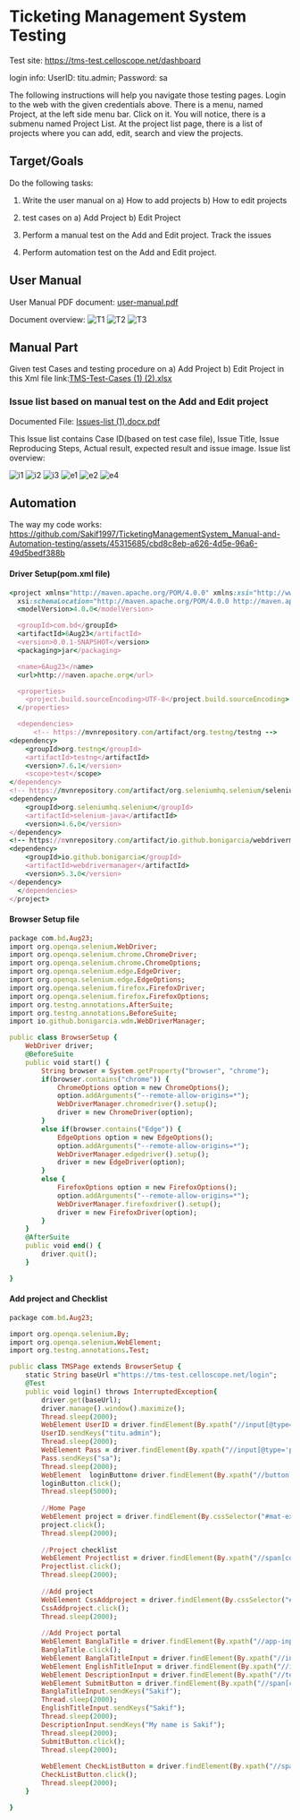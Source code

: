 
# Ticketing Management System Testing
Test site: https://tms-test.celloscope.net/dashboard

login info: UserID: titu.admin;
            Password: sa

The following instructions will help you navigate those testing pages.
Login to the web with the given credentials above. There is a menu, named Project, at the left side menu bar. Click on it. You will notice, there is a submenu named Project List. At the project list page, there is a list of projects where you can add, edit, search and view the projects.






## Target/Goals

Do the following tasks:
1. Write the user manual on 
a) How to add projects
b) How to edit projects

2. test cases on 
a) Add Project
b) Edit Project

3. Perform a manual test on the Add and Edit project. Track the issues
4. Perform automation test on the Add and Edit project. 

##  User Manual

User Manual PDF document: [user-manual.pdf](https://github.com/Sakif1997/WebAutomation/files/12113429/user-manual.pdf)

Document overview:
![T1](https://github.com/Sakif1997/WebAutomation/assets/45315685/d420c638-543b-498f-ac5e-00b6499690ca)
![T2](https://github.com/Sakif1997/WebAutomation/assets/45315685/46610b10-b119-4db2-abf2-d0a91b4db7a2)
![T3](https://github.com/Sakif1997/WebAutomation/assets/45315685/9a9e3f45-c420-4976-9a1c-0030cf4dd92f)

## Manual Part 

Given test Cases and testing procedure on 
a) Add Project b) Edit Project in this Xml file link:[TMS-Test-Cases (1) (2).xlsx](https://github.com/Sakif1997/WebAutomation/files/12113171/TMS-Test-Cases.1.2.xlsx)



### Issue list based on manual test on the Add and Edit project

Documented File: [Issues-list (1).docx.pdf](https://github.com/Sakif1997/WebAutomation/files/12113292/Issues-list.1.docx.pdf)


This Issue list contains Case ID(based on test case file), Issue Title, Issue Reproducing Steps, Actual result, expected result and issue image.
Issue list overview:

![i1](https://github.com/Sakif1997/WebAutomation/assets/45315685/320efd9f-15e6-494e-8d53-e59f0e5dfb63)
![i2](https://github.com/Sakif1997/WebAutomation/assets/45315685/d62a9022-e204-4559-b023-c29778ecf31c)
![i3](https://github.com/Sakif1997/WebAutomation/assets/45315685/e04b26f1-0c56-4f19-ba27-57f7f8abbfa6)
![e1](https://github.com/Sakif1997/WebAutomation/assets/45315685/2e933abd-9b47-4c76-9981-9ac8bcfd1d39)
![e2](https://github.com/Sakif1997/WebAutomation/assets/45315685/578a1445-2cff-4c53-8cc5-c88dda4286ae)
![e4](https://github.com/Sakif1997/WebAutomation/assets/45315685/db9594d3-da86-414b-9abe-4f64286f7067)


## Automation
The way my code works:
https://github.com/Sakif1997/TicketingManagementSystem_Manual-and-Automation-testing/assets/45315685/cbd8c8eb-a626-4d5e-96a6-49d5bedf388b


#### Driver Setup(pom.xml file)
```ruby
<project xmlns="http://maven.apache.org/POM/4.0.0" xmlns:xsi="http://www.w3.org/2001/XMLSchema-instance"
  xsi:schemaLocation="http://maven.apache.org/POM/4.0.0 http://maven.apache.org/xsd/maven-4.0.0.xsd">
  <modelVersion>4.0.0</modelVersion>

  <groupId>com.bd</groupId>
  <artifactId>6Aug23</artifactId>
  <version>0.0.1-SNAPSHOT</version>
  <packaging>jar</packaging>

  <name>6Aug23</name>
  <url>http://maven.apache.org</url>

  <properties>
    <project.build.sourceEncoding>UTF-8</project.build.sourceEncoding>
  </properties>

  <dependencies>
      <!-- https://mvnrepository.com/artifact/org.testng/testng -->
<dependency>
    <groupId>org.testng</groupId>
    <artifactId>testng</artifactId>
    <version>7.6.1</version>
    <scope>test</scope>
</dependency>
<!-- https://mvnrepository.com/artifact/org.seleniumhq.selenium/selenium-java -->
<dependency>
    <groupId>org.seleniumhq.selenium</groupId>
    <artifactId>selenium-java</artifactId>
    <version>4.6.0</version>
</dependency>
<!-- https://mvnrepository.com/artifact/io.github.bonigarcia/webdrivermanager -->
<dependency>
    <groupId>io.github.bonigarcia</groupId>
    <artifactId>webdrivermanager</artifactId>
    <version>5.3.0</version>
</dependency>
  </dependencies>
</project>


```


#### Browser Setup file
```ruby
package com.bd.Aug23;
import org.openqa.selenium.WebDriver;
import org.openqa.selenium.chrome.ChromeDriver;
import org.openqa.selenium.chrome.ChromeOptions;
import org.openqa.selenium.edge.EdgeDriver;
import org.openqa.selenium.edge.EdgeOptions;
import org.openqa.selenium.firefox.FirefoxDriver;
import org.openqa.selenium.firefox.FirefoxOptions;
import org.testng.annotations.AfterSuite;
import org.testng.annotations.BeforeSuite;
import io.github.bonigarcia.wdm.WebDriverManager;

public class BrowserSetup {
	WebDriver driver;
	@BeforeSuite
	public void start() {
		String browser = System.getProperty("browser", "chrome");
		if(browser.contains("chrome")) {
			ChromeOptions option = new ChromeOptions();
			option.addArguments("--remote-allow-origins=*");
			WebDriverManager.chromedriver().setup();
			driver = new ChromeDriver(option);
		}
		else if(browser.contains("Edge")) {
			EdgeOptions option = new EdgeOptions();
			option.addArguments("--remote-allow-origins=*");
			WebDriverManager.edgedriver().setup();
			driver = new EdgeDriver(option);
		}
		else {
			FirefoxOptions option = new FirefoxOptions();
			option.addArguments("--remote-allow-origins=*");
			WebDriverManager.firefoxdriver().setup();
			driver = new FirefoxDriver(option);
		}
	}
	@AfterSuite
	public void end() {
		driver.quit();
	}

}

```

#### Add project and Checklist
```ruby
package com.bd.Aug23;

import org.openqa.selenium.By;
import org.openqa.selenium.WebElement;
import org.testng.annotations.Test;

public class TMSPage extends BrowserSetup {
	static String baseUrl ="https://tms-test.celloscope.net/login";
	@Test
	public void login() throws InterruptedException{
		driver.get(baseUrl);
		driver.manage().window().maximize();
		Thread.sleep(2000);
		WebElement UserID = driver.findElement(By.xpath("//input[@type='text']"));
		UserID.sendKeys("titu.admin");
		Thread.sleep(2000);
		WebElement Pass = driver.findElement(By.xpath("//input[@type='password']"));
		Pass.sendKeys("sa");
		Thread.sleep(2000);
		WebElement  loginButton= driver.findElement(By.xpath("//button[contains(text(),'Log in')]"));
		loginButton.click();
		Thread.sleep(5000);
		
		//Home Page
		WebElement project = driver.findElement(By.cssSelector("#mat-expansion-panel-header-2"));
		project.click();
		Thread.sleep(2000);
		
		//Project checklist
		WebElement Projectlist = driver.findElement(By.xpath("//span[contains(text(),' Project List ')]"));
		Projectlist.click();
		Thread.sleep(2000);
		
		//Add project 
		WebElement CssAddproject = driver.findElement(By.cssSelector("#cdk-accordion-child-2"));
		CssAddproject.click();
		Thread.sleep(2000);
		
		//Add Project portal
		WebElement BanglaTitle = driver.findElement(By.xpath("//app-input[@formcontrolname='projectTitleBn']"));
		BanglaTitle.click();
		WebElement BanglaTitleInput = driver.findElement(By.xpath("//input[@placeholder='Enter Project Title in Bengali']"));
		WebElement EnglishTitleInput = driver.findElement(By.xpath("//input[@placeholder='Enter Project Title in English']"));
		WebElement DescriptionInput = driver.findElement(By.xpath("//textarea[@placeholder='Enter a description here']"));
		WebElement SubmitButton = driver.findElement(By.xpath("//span[contains(text(),'Submit')]"));
		BanglaTitleInput.sendKeys("Sakif");
		Thread.sleep(2000);
		EnglishTitleInput.sendKeys("Sakif");
		Thread.sleep(2000);
		DescriptionInput.sendKeys("My name is Sakif");
		Thread.sleep(2000);
		SubmitButton.click();
		Thread.sleep(2000);
		
		WebElement CheckListButton = driver.findElement(By.xpath("//span[contains(text(),'Check List')]"));
		CheckListButton.click();
		Thread.sleep(2000);	
	}

}

```



